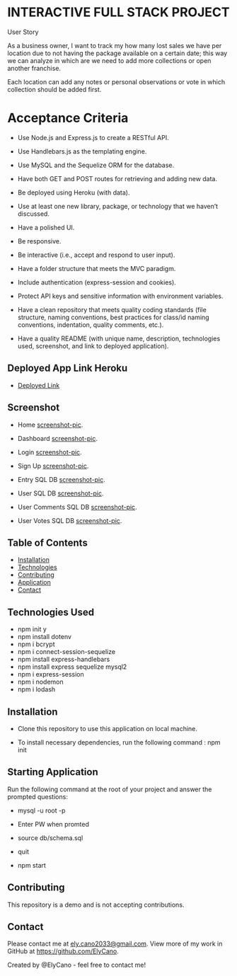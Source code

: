 # INTERACTIVE FULL STACK PROJECT

User Story

As a business owner, I want to track my how many lost sales we have per location due to not having the package available on a certain date; this way we can analyze in which are we need to add more collections or open another franchise.

Each location can add any notes or personal observations or vote in which collection should be added first.

# Acceptance Criteria

- Use Node.js and Express.js to create a RESTful API.

- Use Handlebars.js as the templating engine.

- Use MySQL and the Sequelize ORM for the database.

- Have both GET and POST routes for retrieving and adding new data.

- Be deployed using Heroku (with data).

- Use at least one new library, package, or technology that we haven’t discussed.

- Have a polished UI.

- Be responsive.

- Be interactive (i.e., accept and respond to user input).

- Have a folder structure that meets the MVC paradigm.

- Include authentication (express-session and cookies).

- Protect API keys and sensitive information with environment variables.

- Have a clean repository that meets quality coding standards (file structure, naming conventions, best practices for class/id naming conventions, indentation, quality comments, etc.).

- Have a quality README (with unique name, description, technologies used, screenshot, and link to deployed application).

## Deployed App Link Heroku

- [Deployed Link ](https://partydreams-lost-sales-entries.herokuapp.com/)

## Screenshot

- Home [screenshot-pic](https://github.com/ElyCano/partydreams-lost-sales-entries/blob/main/public/images/Homepage.png?raw=true).
- Dashboard [screenshot-pic](https://github.com/ElyCano/partydreams-lost-sales-entries/blob/main/public/images/Dashboard.png?raw=true).
- Login [screenshot-pic](https://github.com/ElyCano/partydreams-lost-sales-entries/blob/main/public/images/Login.png?raw=true).
- Sign Up [screenshot-pic](https://github.com/ElyCano/partydreams-lost-sales-entries/blob/main/public/images/signup.png?raw=true).
- Entry SQL DB [screenshot-pic](https://github.com/ElyCano/partydreams-lost-sales-entries/blob/main/public/images/User%20Entries%20SQL%20DB.png?raw=true).
- User SQL DB [screenshot-pic](https://github.com/ElyCano/partydreams-lost-sales-entries/blob/main/public/images/User%20SQL%20DB.png?raw=true).

- User Comments SQL DB [screenshot-pic](https://github.com/ElyCano/partydreams-lost-sales-entries/blob/main/public/images/User%20Comments%20SQL%20DB.png?raw=true).

- User Votes SQL DB [screenshot-pic](https://github.com/ElyCano/partydreams-lost-sales-entries/blob/main/public/images/User%20votes.png?raw=true).

## Table of Contents

- [Installation](#Installation)
- [Technologies](#Technologies_Used)
- [Contributing](#Contributing)
- [Application](#Starting_Application)
- [Contact](#Contact)

## Technologies Used

- npm init y
- npm install dotenv
- npm i bcrypt
- npm i connect-session-sequelize
- npm install express-handlebars
- npm install express sequelize mysql2
- npm i express-session
- npm i nodemon
- npm i lodash

## Installation

- Clone this repository to use this application on local machine.

- To install necessary dependencies, run the following command :
  npm init

## Starting Application

Run the following command at the root of your project and answer the prompted questions:

- mysql -u root -p

- Enter PW when promted

- source db/schema.sql

- quit

- npm start

## Contributing

This repository is a demo and is not accepting contributions.

## Contact

Please contact me at ely.cano2033@gmail.com. View more of my work in GitHub at https://github.com/ElyCano.

Created by @ElyCano - feel free to contact me!
